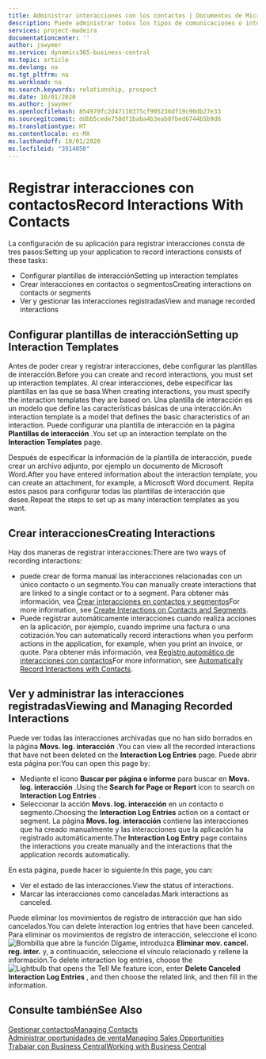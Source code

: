 ```yaml
---
title: Administrar interacciones con los contactos | Documentos de Microsoft
description: Puede administrar todos los tipos de comunicaciones o interacciones entre su empresa y sus contactos; por ejemplo, cartas, llamadas de teléfono, reuniones, etc.
services: project-madeira
documentationcenter: ''
author: jswymer
ms.service: dynamics365-business-central
ms.topic: article
ms.devlang: na
ms.tgt_pltfrm: na
ms.workload: na
ms.search.keywords: relationship, prospect
ms.date: 10/01/2020
ms.author: jswymer
ms.openlocfilehash: 854970fc2d47110375cf905236df19c90db27e33
ms.sourcegitcommit: ddbb5cede750df1baba4b3eab8fbed6744b5b9d6
ms.translationtype: HT
ms.contentlocale: es-MX
ms.lasthandoff: 10/01/2020
ms.locfileid: "3914050"
---
```

# <a name="record-interactions-with-contacts"></a><span data-ttu-id="64c13-103">Registrar interacciones con contactos</span><span class="sxs-lookup"><span data-stu-id="64c13-103">Record Interactions With Contacts</span></span>
<span data-ttu-id="64c13-104">La configuración de su aplicación para registrar interacciones consta de tres pasos:</span><span class="sxs-lookup"><span data-stu-id="64c13-104">Setting up your application to record interactions consists of these tasks:</span></span>

* <span data-ttu-id="64c13-105">Configurar plantillas de interacción</span><span class="sxs-lookup"><span data-stu-id="64c13-105">Setting up interaction templates</span></span>  
* <span data-ttu-id="64c13-106">Crear interacciones en contactos o segmentos</span><span class="sxs-lookup"><span data-stu-id="64c13-106">Creating interactions on contacts or segments</span></span>  
* <span data-ttu-id="64c13-107">Ver y gestionar las interacciones registradas</span><span class="sxs-lookup"><span data-stu-id="64c13-107">View and manage recorded interactions</span></span>  

##  <a name="setting-up-interaction-templates"></a><span data-ttu-id="64c13-108">Configurar plantillas de interacción</span><span class="sxs-lookup"><span data-stu-id="64c13-108">Setting up Interaction Templates</span></span>
<span data-ttu-id="64c13-109">Antes de poder crear y registrar interacciones, debe configurar las plantillas de interacción.</span><span class="sxs-lookup"><span data-stu-id="64c13-109">Before you can create and record interactions, you must set up interaction templates.</span></span> <span data-ttu-id="64c13-110">Al crear interacciones, debe especificar las plantillas en las que se basa.</span><span class="sxs-lookup"><span data-stu-id="64c13-110">When creating interactions, you must specify the interaction templates they are based on.</span></span> <span data-ttu-id="64c13-111">Una plantilla de interacción es un modelo que define las características básicas de una interacción.</span><span class="sxs-lookup"><span data-stu-id="64c13-111">An interaction template is a model that defines the basic characteristics of an interaction.</span></span>
<span data-ttu-id="64c13-112">Puede configurar una plantilla de interacción en la página **Plantillas de interacción** .</span><span class="sxs-lookup"><span data-stu-id="64c13-112">You set up an interaction template on the **Interaction Templates** page.</span></span>

<span data-ttu-id="64c13-113">Después de especificar la información de la plantilla de interacción, puede crear un archivo adjunto, por ejemplo un documento de Microsoft Word.</span><span class="sxs-lookup"><span data-stu-id="64c13-113">After you have entered information about the interaction template, you can create an attachment, for example, a Microsoft Word document.</span></span> <span data-ttu-id="64c13-114">Repita estos pasos para configurar todas las plantillas de interacción que desee.</span><span class="sxs-lookup"><span data-stu-id="64c13-114">Repeat the steps to set up as many interaction templates as you want.</span></span>  

## <a name="creating-interactions"></a><span data-ttu-id="64c13-115">Crear interacciones</span><span class="sxs-lookup"><span data-stu-id="64c13-115">Creating Interactions</span></span>
<span data-ttu-id="64c13-116">Hay dos maneras de registrar interacciones:</span><span class="sxs-lookup"><span data-stu-id="64c13-116">There are two ways of recording interactions:</span></span>

* <span data-ttu-id="64c13-117">puede crear de forma manual las interacciones relacionadas con un único contacto o un segmento.</span><span class="sxs-lookup"><span data-stu-id="64c13-117">You can manually create interactions that are linked to a single contact or to a segment.</span></span> <span data-ttu-id="64c13-118">Para obtener más información, vea [Crear interacciones en contactos y segmentos](marketing-how-create-interactions.md)</span><span class="sxs-lookup"><span data-stu-id="64c13-118">For more information, see [Create Interactions on Contacts and Segments](marketing-how-create-interactions.md).</span></span>  
* <span data-ttu-id="64c13-119">Puede registrar automáticamente interacciones cuando realiza acciones en la aplicación, por ejemplo, cuando imprime una factura o una cotización.</span><span class="sxs-lookup"><span data-stu-id="64c13-119">You can automatically record interactions when you perform actions in the application, for example, when you print an invoice, or quote.</span></span> <span data-ttu-id="64c13-120">Para obtener más información, vea [Registro automático de interacciones con contactos](marketing-auto-record-interactions.md)</span><span class="sxs-lookup"><span data-stu-id="64c13-120">For more information, see [Automatically Record Interactions with Contacts](marketing-auto-record-interactions.md).</span></span>

## <a name="viewing-and-managing-recorded-interactions"></a><span data-ttu-id="64c13-121">Ver y administrar las interacciones registradas</span><span class="sxs-lookup"><span data-stu-id="64c13-121">Viewing and Managing Recorded Interactions</span></span>
<span data-ttu-id="64c13-122">Puede ver todas las interacciones archivadas que no han sido borrados en la página **Movs. log. interacción** .</span><span class="sxs-lookup"><span data-stu-id="64c13-122">You can view all the recorded interactions that have not been deleted on the **Interaction Log Entries** page.</span></span> <span data-ttu-id="64c13-123">Puede abrir esta página por:</span><span class="sxs-lookup"><span data-stu-id="64c13-123">You can open this page by:</span></span>

* <span data-ttu-id="64c13-124">Mediante el icono **Buscar por página o informe** para buscar en **Movs. log. interacción** .</span><span class="sxs-lookup"><span data-stu-id="64c13-124">Using the **Search for Page or Report** icon to search on **Interaction Log Entries** .</span></span>
* <span data-ttu-id="64c13-125">Seleccionar la acción **Movs. log. interacción** en un contacto o segmento.</span><span class="sxs-lookup"><span data-stu-id="64c13-125">Choosing the **Interaction Log Entries** action on a contact or segment.</span></span>
  <span data-ttu-id="64c13-126">La página **Movs. log. interacción** contiene las interacciones que ha creado manualmente y las interacciones que la aplicación ha registrado automáticamente.</span><span class="sxs-lookup"><span data-stu-id="64c13-126">The **Interaction Log Entry** page contains the interactions you create manually and the interactions that the application records automatically.</span></span>

<span data-ttu-id="64c13-127">En esta página, puede hacer lo siguiente:</span><span class="sxs-lookup"><span data-stu-id="64c13-127">In this page, you can:</span></span>

* <span data-ttu-id="64c13-128">Ver el estado de las interacciones.</span><span class="sxs-lookup"><span data-stu-id="64c13-128">View the status of interactions.</span></span>
* <span data-ttu-id="64c13-129">Marcar las interacciones como canceladas.</span><span class="sxs-lookup"><span data-stu-id="64c13-129">Mark interactions as canceled.</span></span>

<span data-ttu-id="64c13-130">Puede eliminar los movimientos de registro de interacción que han sido cancelados.</span><span class="sxs-lookup"><span data-stu-id="64c13-130">You can delete interaction log entries that have been canceled.</span></span> <span data-ttu-id="64c13-131">Para eliminar os movimientos de registro de interacción, seleccione el icono ![Bombilla que abre la función Dígame](media/ui-search/search_small.png "Dígame qué desea hacer"), introduzca **Eliminar mov. cancel. reg. inter.** y, a continuación, seleccione el vínculo relacionado y rellene la información.</span><span class="sxs-lookup"><span data-stu-id="64c13-131">To delete interaction log entries, choose the ![Lightbulb that opens the Tell Me feature](media/ui-search/search_small.png "Tell me what you want to do") icon, enter **Delete Canceled Interaction Log Entries** , and then choose the related link, and then fill in the information.</span></span>

## <a name="see-also"></a><span data-ttu-id="64c13-132">Consulte también</span><span class="sxs-lookup"><span data-stu-id="64c13-132">See Also</span></span>
[<span data-ttu-id="64c13-133">Gestionar contactos</span><span class="sxs-lookup"><span data-stu-id="64c13-133">Managing Contacts</span></span>](marketing-contacts.md)  
[<span data-ttu-id="64c13-134">Administrar oportunidades de venta</span><span class="sxs-lookup"><span data-stu-id="64c13-134">Managing Sales Opportunities</span></span>](marketing-manage-sales-opportunities.md)  
[<span data-ttu-id="64c13-135">Trabajar con Business Central</span><span class="sxs-lookup"><span data-stu-id="64c13-135">Working with Business Central</span></span>](ui-work-product.md)  
